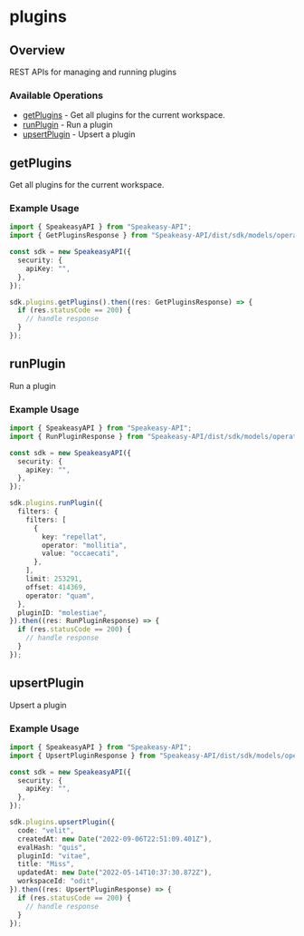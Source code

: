 # plugins

## Overview

REST APIs for managing and running plugins

### Available Operations

* [getPlugins](#getplugins) - Get all plugins for the current workspace.
* [runPlugin](#runplugin) - Run a plugin
* [upsertPlugin](#upsertplugin) - Upsert a plugin

## getPlugins

Get all plugins for the current workspace.

### Example Usage

```typescript
import { SpeakeasyAPI } from "Speakeasy-API";
import { GetPluginsResponse } from "Speakeasy-API/dist/sdk/models/operations";

const sdk = new SpeakeasyAPI({
  security: {
    apiKey: "",
  },
});

sdk.plugins.getPlugins().then((res: GetPluginsResponse) => {
  if (res.statusCode == 200) {
    // handle response
  }
});
```

## runPlugin

Run a plugin

### Example Usage

```typescript
import { SpeakeasyAPI } from "Speakeasy-API";
import { RunPluginResponse } from "Speakeasy-API/dist/sdk/models/operations";

const sdk = new SpeakeasyAPI({
  security: {
    apiKey: "",
  },
});

sdk.plugins.runPlugin({
  filters: {
    filters: [
      {
        key: "repellat",
        operator: "mollitia",
        value: "occaecati",
      },
    ],
    limit: 253291,
    offset: 414369,
    operator: "quam",
  },
  pluginID: "molestiae",
}).then((res: RunPluginResponse) => {
  if (res.statusCode == 200) {
    // handle response
  }
});
```

## upsertPlugin

Upsert a plugin

### Example Usage

```typescript
import { SpeakeasyAPI } from "Speakeasy-API";
import { UpsertPluginResponse } from "Speakeasy-API/dist/sdk/models/operations";

const sdk = new SpeakeasyAPI({
  security: {
    apiKey: "",
  },
});

sdk.plugins.upsertPlugin({
  code: "velit",
  createdAt: new Date("2022-09-06T22:51:09.401Z"),
  evalHash: "quis",
  pluginId: "vitae",
  title: "Miss",
  updatedAt: new Date("2022-05-14T10:37:30.872Z"),
  workspaceId: "odit",
}).then((res: UpsertPluginResponse) => {
  if (res.statusCode == 200) {
    // handle response
  }
});
```
